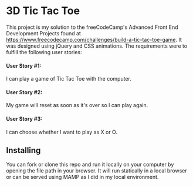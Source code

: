 # 3D Tic Tac Toe 

This project is my solution to the freeCodeCamp's Advanced Front End Development Projects found at https://www.freecodecamp.com/challenges/build-a-tic-tac-toe-game. It was designed using jQuery and CSS animations.  The requirements were to fulfill the following user stories:

#### User Story #1:
I can play a game of Tic Tac Toe with the computer.

#### User Story #2:
My game will reset as soon as it's over so I can play again.

#### User Story #3:
I can choose whether I want to play as X or O.

## Installing

You can fork or clone this repo and run it locally on your computer by opening the file path in your browser.  It will run statically in a local browser or can be served using MAMP as I did in my local environment.

